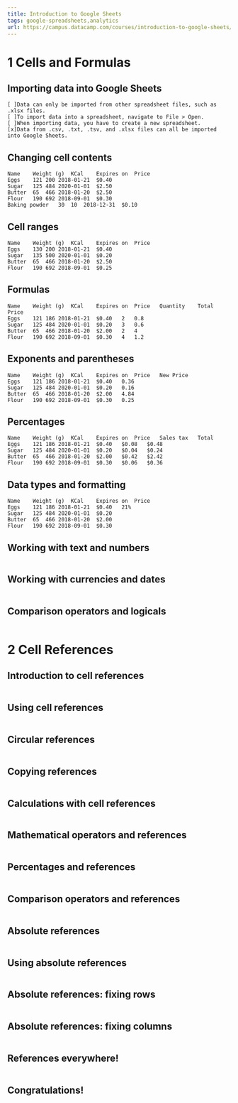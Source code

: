 ```yaml
---
title: Introduction to Google Sheets
tags: google-spreadsheets,analytics
url: https://campus.datacamp.com/courses/introduction-to-google-sheets/cells-and-formulas
---
```


# 1 Cells and Formulas
## Importing data into Google Sheets
```
[ ]Data can only be imported from other spreadsheet files, such as .xlsx files.
[ ]To import data into a spreadsheet, navigate to File > Open.
[ ]When importing data, you have to create a new spreadsheet.
[x]Data from .csv, .txt, .tsv, and .xlsx files can all be imported into Google Sheets.
```

## Changing cell contents
```
Name	Weight (g)	KCal	Expires on	Price
Eggs	121	200	2018-01-21	$0.40
Sugar	125	484	2020-01-01	$2.50
Butter	65	466	2018-01-20	$2.50
Flour	190	692	2018-09-01	$0.30
Baking powder	30	10	2018-12-31	$0.10
```

## Cell ranges
```
Name	Weight (g)	KCal	Expires on	Price
Eggs	130	200	2018-01-21	$0.40
Sugar	135	500	2020-01-01	$0.20
Butter	65	466	2018-01-20	$2.50
Flour	190	692	2018-09-01	$0.25
```

## Formulas
```
Name	Weight (g)	KCal	Expires on	Price	Quantity	Total Price
Eggs	121	186	2018-01-21	$0.40	2	0.8
Sugar	125	484	2020-01-01	$0.20	3	0.6
Butter	65	466	2018-01-20	$2.00	2	4
Flour	190	692	2018-09-01	$0.30	4	1.2
```

## Exponents and parentheses
```
Name	Weight (g)	KCal	Expires on	Price	New Price
Eggs	121	186	2018-01-21	$0.40	0.36
Sugar	125	484	2020-01-01	$0.20	0.16
Butter	65	466	2018-01-20	$2.00	4.84
Flour	190	692	2018-09-01	$0.30	0.25
```

## Percentages
```
Name	Weight (g)	KCal	Expires on	Price	Sales tax	Total
Eggs	121	186	2018-01-21	$0.40	$0.08	$0.48
Sugar	125	484	2020-01-01	$0.20	$0.04	$0.24
Butter	65	466	2018-01-20	$2.00	$0.42	$2.42
Flour	190	692	2018-09-01	$0.30	$0.06	$0.36
```

## Data types and formatting
```
Name	Weight (g)	KCal	Expires on	Price
Eggs	121	186	2018-01-21	$0.40	21%
Sugar	125	484	2020-01-01	$0.20
Butter	65	466	2018-01-20	$2.00
Flour	190	692	2018-09-01	$0.30
```

## Working with text and numbers
```

```

## Working with currencies and dates
```

```

## Comparison operators and logicals
```

```





# 2 Cell References
## Introduction to cell references
```

```

## Using cell references
```

```

## Circular references
```

```

## Copying references
```

```

## Calculations with cell references
```

```

## Mathematical operators and references
```

```

## Percentages and references
```

```

## Comparison operators and references
```

```

## Absolute references
```

```

## Using absolute references
```

```

## Absolute references: fixing rows
```

```

## Absolute references: fixing columns
```

```

## References everywhere!
```

```

## Congratulations!
```

```
